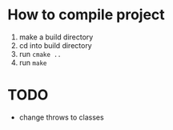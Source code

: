 # How to compile project
1. make a build directory
2. cd into build directory
3. run `cmake ..`
4. run `make`

# TODO
* change throws to classes
